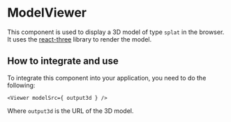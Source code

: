 # ModelViewer

This component is used to display a 3D model of type `splat` in the browser. It uses the [react-three](https://docs.pmnd.rs/react-three-fiber/getting-started/introduction) library to render the model.

## How to integrate and use

To integrate this component into your application, you need to do the following:

```tsx
<Viewer modelSrc={ output3d } />
```

Where `output3d` is the URL of the 3D model.
